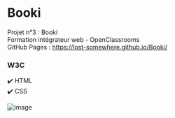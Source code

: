 # Booki

Projet n°3 : Booki  
Formation intégrateur web - OpenClassrooms  
GitHub Pages : https://lost-somewhere.github.io/Booki/

### W3C
:heavy_check_mark: HTML  
:heavy_check_mark: CSS

![image](https://user-images.githubusercontent.com/112488355/219948043-83e13851-c756-493f-88da-19478fe479f1.png)
